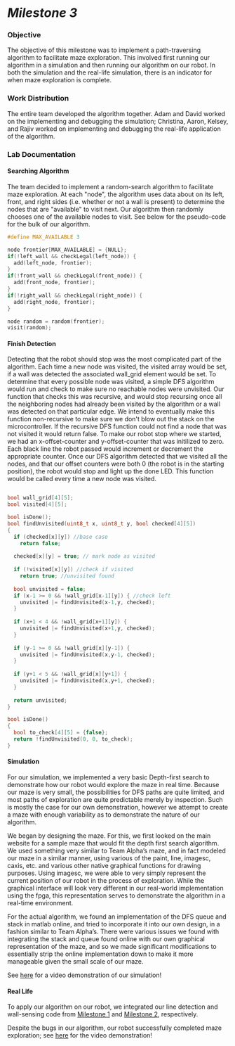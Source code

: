 # __*Milestone 3*__

### Objective
The objective of this milestone was to implement a path-traversing algorithm to facilitate maze exploration. This involved first running our algorithm in a simulation and then running our algorithm on our robot. In both the simulation and the real-life simulation, there is an indicator for when maze exploration is complete.

### Work Distribution
The entire team developed the algorithm together. Adam and David worked on the implementing and debugging the simulation; Christina, Aaron, Kelsey, and Rajiv worked on implementing and debugging the real-life application of the algorithm.

### Lab Documentation

#### Searching Algorithm
The team decided to implement a random-search algorithm to facilitate maze exploration. At each "node", the algorithm uses data about on its left, front, and right sides (i.e. whether or not a wall is present) to determine the nodes that are "available" to visit next. Our algorithm then randomly chooses one of the available nodes to visit. See below for the pseudo-code for the bulk of our algorithm.

```c++
#define MAX_AVAILABLE 3

node frontier[MAX_AVAILABLE] = {NULL};
if(!left_wall && checkLegal(left_node)) {
  add(left_node, frontier);
}
if(!front_wall && checkLegal(front_node)) {
  add(front_node, frontier);
}
if(!right_wall && checkLegal(right_node)) {
  add(right_node, frontier);
}

node random = random(frontier);
visit(random);
```

#### Finish Detection
Detecting that the robot should stop was the most complicated part of the algorithm. Each time a new node was visited, the visited array would be set, if a wall was detected the associated wall_grid element would be set. To determine that every possible node was visited, a simple DFS algorithm would run and check to make sure no reachable nodes were unvisited. Our function that checks this was recursive, and would stop recursing once all the neighboring nodes had already been visited by the algorithm or a wall was detected on that particular edge. We intend to eventually make this function non-recursive to make sure we don't blow out the stack on the microcontroller. If the recursive DFS function could not find a node that was not visited it would return false. To make our robot stop where we started, we had an x-offset-counter and y-offset-counter that was initilized to zero. Each black line the robot passed would increment or decrement the appropriate counter. Once our DFS algorithm detected that we visited all the nodes, and that our offset counters were both 0 (the robot is in the starting position), the robot would stop and light up the done LED. This function would be called every time a new node was visited.

```c++

bool wall_grid[4][5];
bool visited[4][5];

bool isDone();
bool findUnvisited(uint8_t x, uint8_t y, bool checked[4][5])
{
  if (checked[x][y]) //base case
    return false;
    
  checked[x][y] = true; // mark node as visited
  
  if (!visited[x][y]) //check if visited
    return true; //unvisited found
  
  bool unvisited = false;
  if (x-1 >= 0 && !wall_grid[x-1][y]) { //check left
    unvisited |= findUnvisited(x-1,y, checked);
  }
  
  if (x+1 < 4 && !wall_grid[x+1][y]) {
    unvisited |= findUnvisited(x+1,y, checked);
  }
  
  if (y-1 >= 0 && !wall_grid[x][y-1]) {
    unvisited |= findUnvisited(x,y-1, checked);
  }
  
  if (y+1 < 5 && !wall_grid[x][y+1]) {
    unvisited |= findUnvisited(x,y+1, checked);
  }
  
  return unvisited;
}

bool isDone()
{
  bool to_check[4][5] = {false};
  return !findUnvisited(0, 0, to_check);
}
```

#### Simulation
For our simulation, we implemented a very basic Depth-first search to demonstrate how our robot would explore the maze in real time. Because our maze is very small, the possibilities for DFS paths are quite limited, and most paths of exploration are quite predictable merely by inspection. Such is mostly the case for our own demonstration, however we attempt to create a maze with enough variability as to demonstrate the nature of our algorithm.

We began by designing the maze. For this, we first looked on the main website for a sample maze that would fit the depth first search algorithm. We used something very similar to Team Alpha’s maze, and in fact modeled our maze in a similar manner, using various of the paint, line, imagesc, caxis, etc. and various other native graphical functions for drawing purposes. Using imagesc, we were able to very simply represent the current position of our robot in the process of exploration. While the graphical interface will look very different in our real-world implementation using the fpga, this representation serves to demonstrate the algorithm in a real-time environment.

For the actual algorithm, we found an implementation of the DFS queue and stack in matlab online, and tried to incorporate it into our own design, in a fashion similar to Team Alpha’s. There were various issues we found with integrating the stack and queue found online with our own graphical representation of the maze, and so we made significant modifications to essentially strip the online implementation down to make it more manageable given the small scale of our maze.

See [here](https://www.youtube.com/watch?v=aSKotqTZXnc&list=PLpzyLEaV2FZwIKaHse5H3hJURWajDci3Z&index=2) for a video demonstration of our simulation!

#### Real Life
To apply our algorithm on our robot, we integrated our line detection and wall-sensing code from [Milestone 1](Milestone1Page.md) and [Milestone 2](Milestone2Page.md), respectively.

Despite the bugs in our algorithm, our robot successfully completed maze exploration; see [here](https://www.youtube.com/watch?v=RCDYiQO79UA&list=PLpzyLEaV2FZwIKaHse5H3hJURWajDci3Z&index=1) for the video demonstration!
